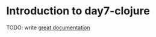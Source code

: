 # Introduction to day7-clojure

TODO: write [great documentation](http://jacobian.org/writing/what-to-write/)

